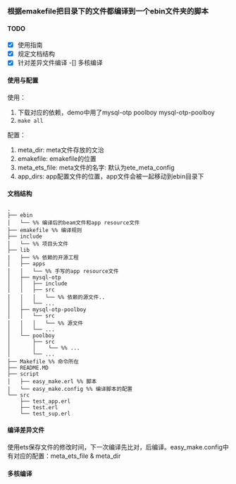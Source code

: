 ### 根据emakefile把目录下的文件都编译到一个ebin文件夹的脚本

#### TODO
-[X] 使用指南
-[X] 规定文档结构
-[X] 针对差异文件编译
-[] 多核编译

#### 使用与配置
使用： 
1. 下载对应的依赖，demo中用了mysql-otp poolboy mysql-otp-poolboy
2. `make all`

配置：
1. meta_dir: meta文件存放的文治
2. emakefile: emakefile的位置
3. meta_ets_file: meta文件的名字: 默认为ete_meta_config
4. app_dirs: app配置文件的位置，app文件会被一起移动到ebin目录下

#### 文档结构
```
.
├── ebin
│   └── %% 编译后的beam文件和app resource文件
├── emakefile %% 编译规则
├── include
│   └── %% 项目头文件
├── lib
|   ├── %% 依赖的开源工程
│   ├── apps
│   │   └── %% 手写的app resource文件
│   ├── mysql-otp
│   │   ├── include
│   │   ├── src
│   │   │   └── %% 依赖的源文件..
│   │   └── ...
│   ├── mysql-otp-poolboy
│   │   └── src
│   │   │   └── %% 源文件
│   │   └── ...
│   └── poolboy
│       ├── src
│       │    └── %% ...
│       └── ...
├── Makefile %% 命令所在
├── README.MD
├── script
│   ├── easy_make.erl %% 脚本
|   └── easy_make.config %% 编译脚本的配置
└── src
    ├── test_app.erl
    ├── test.erl
    └── test_sup.erl
```
#### 编译差异文件
使用ets保存文件的修改时间，下一次编译先比对，后编译。easy_make.config中有对应的配置：meta_ets_file & meta_dir

#### 多核编译